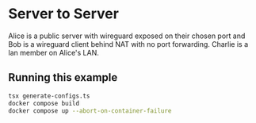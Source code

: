 # Server to Server

Alice is a public server with wireguard exposed on their chosen port and Bob is a wireguard client behind NAT with no port forwarding. Charlie is a lan member on Alice's LAN.

## Running this example

```sh
tsx generate-configs.ts
docker compose build
docker compose up --abort-on-container-failure
```
